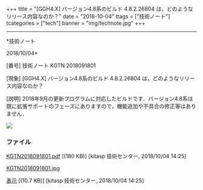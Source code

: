 ﻿+++
title = "[GGH4.X] バージョン4.8系のビルド 4.8.2.26804 は，どのようなリリース内容なのか？"
date = "2018-10-04"
ttags = ["技術ノート"]
tcategories = ["tech"]
banner = "img/technote.jpg"
+++

-----------------------------------------------------------------------------------------------------------------------------

*技術ノート

2018/10/04*


[番号]
技術ノート KGTN 2018091801

[現象]
[GGH4.X] バージョン4.8系のビルド 4.8.2.26804
は，どのようなリリース内容なのか？

[説明]
2018年9月の更新プログラムに対応したビルドです．バージョン4.8系は既に拡張サポートのフェーズにありますので，機能追加や不具合の修正等はありません．

![](http://techreport.kitasp.net/attachments/download/4171/KGTN2018091801.jpg)


### ファイル

 
 


[KGTN2018091801.pdf](http://techreport.kitasp.net/attachments/download/4170/KGTN2018091801.pdf)
 [(180 KB)] [kitasp 技術センター, 2018/10/04
14:25]

[KGTN2018091801.jpg](http://techreport.kitasp.net/attachments/download/4171/KGTN2018091801.jpg)

[表示](http://techreport.kitasp.net/attachments/4171/KGTN2018091801.jpg "表示")
 [(10.7 KB)] [kitasp 技術センター, 2018/10/04
14:25]


 


 

